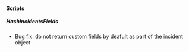 
#### Scripts
##### HashIncidentsFields
- Bug fix: do not return custom fields by deafult as part of the incident object

